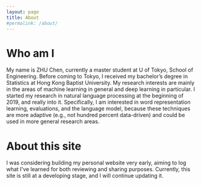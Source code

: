 ```yaml
---
layout: page
title: About
#permalink: /about/
---
```

# Who am I

My name is ZHU Chen, currently a master student at U of Tokyo, School of Engineering. Before coming to Tokyo, I received my bachelor’s degree in Statistics at Hong Kong Baptist University. My research interests are mainly in the areas of machine learning in general and deep learning in particular. I started my research in natural language processing at the beginning of 2019, and really into it. Specifically, I am interested in word representation learning, evaluations, and the language model, because these techniques are more adaptive (e.g., not hundred percent data-driven) and could be used in more general research areas.

# About this site
I was considering building my personal website very early, aiming to log what I've learned for both reviewing and sharing purposes. Currently, this site is still at a developing stage, and I will continue updating it.